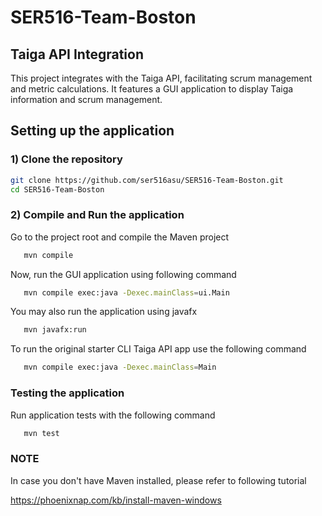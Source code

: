 # SER516-Team-Boston

## Taiga API Integration

This project integrates with the Taiga API, facilitating scrum management and metric calculations. It features a GUI application to display Taiga information and scrum management. 


## Setting up the application

### 1) Clone the repository


   ```bash
   git clone https://github.com/ser516asu/SER516-Team-Boston.git
   cd SER516-Team-Boston
   ```

### 2) Compile and Run the application

Go to the project root and compile the Maven project

```bash
   mvn compile
   ```

Now, run the GUI application using following command

```bash
   mvn compile exec:java -Dexec.mainClass=ui.Main
   ```

You may also run the application using javafx

```bash
   mvn javafx:run
   ```


To run the original starter CLI Taiga API app use the following command

```bash
   mvn compile exec:java -Dexec.mainClass=Main
   ```


### Testing the application

Run application tests with the following command

```bash
   mvn test
   ```



### NOTE

In case you don't have Maven installed, please refer to following tutorial

https://phoenixnap.com/kb/install-maven-windows



